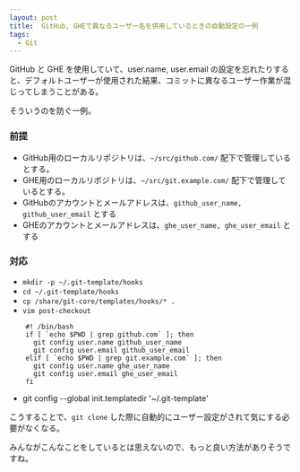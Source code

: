 ```yaml
---
layout: post
title:  GitHub, GHEで異なるユーザー名を併用しているときの自動設定の一例
tags:
  - Git
---
```

GitHub と GHE を使用していて、user.name, user.email の設定を忘れたりすると、デフォルトユーザーが使用された結果、コミットに異なるユーザー作業が混じってしまうことがある。

そういうのを防ぐ一例。

<!--more-->

### 前提

 * GitHub用のローカルリポジトリは、`~/src/github.com/` 配下で管理しているとする。
 * GHE用のローカルリポジトリは、`~/src/git.example.com/` 配下で管理しているとする。
 * GitHubのアカウントとメールアドレスは、`github_user_name, github_user_email` とする
 * GHEのアカウントとメールアドレスは、`ghe_user_name, ghe_user_email` とする

### 対応

 * `mkdir -p ~/.git-template/hooks`
 * `cd ~/.git-template/hooks`
 * `cp /share/git-core/templates/hooks/* .`
 * `vim post-checkout`

```
    #! /bin/bash
    if [ `echo $PWD | grep github.com` ]; then
      git config user.name github_user_name
      git config user.email github_user_email
    elif [ `echo $PWD | grep git.example.com` ]; then
      git config user.name ghe_user_name
      git config user.email ghe_user_email
    fi
```

 * git config --global init.templatedir '~/.git-template'

こうすることで、`git clone` した際に自動的にユーザー設定がされて気にする必要がなくなる。

みんながこんなことをしているとは思えないので、もっと良い方法がありそうですね。

